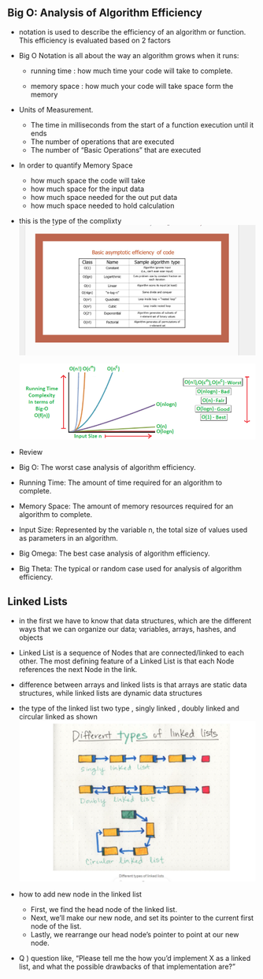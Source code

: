 ## Big O: Analysis of Algorithm Efficiency
* notation is used to describe the efficiency of an algorithm or function. This efficiency is evaluated based on 2 factors
* Big O Notation is all about the way an algorithm grows when it runs:

    * running time : how much time your code will take to complete.

    * memory space : how much your code will take space form the memory

* Units of Measurement.

     * The time in milliseconds from the start of a function execution until it ends
    * The number of operations that are executed
    * The number of “Basic Operations” that are executed

* In order to quantify Memory Space 
    * how much space the code will take
    * how much space for the input data
    * how much space needed for the out put data
    * how much space needed to hold calculation 

 * this is the type of the complixty 
 ![link](./class3Image/Screenshot%20(156).png)

   ![link](./class3Image/mypic.png)

* Review
* Big O: The worst case analysis of algorithm efficiency.
* Running Time: The amount of time required for an algorithm to complete.
* Memory Space: The amount of memory resources required for an algorithm to  complete.
* Input Size: Represented by the variable n, the total size of values used as parameters in an algorithm.
* Big Omega: The best case analysis of algorithm efficiency.
* Big Theta: The typical or random case used for analysis of algorithm efficiency.

## Linked Lists 
* in the first we have to know that  data structures, which are the different ways that we can organize our data; variables, arrays, hashes, and objects 
 *  Linked List is a sequence of Nodes that are connected/linked to each other. The most defining feature of a Linked List is that each Node references the next Node in the link.
 * difference between arrays and linked lists is that arrays are static data structures, while linked lists are dynamic data structures
  * the type of the linked list two type , singly linked , doubly linked and circular linked as shown 
  ![link](./class3Image/Screenshot%20(158).png)

  * how to add new node in the linked list 
    * First, we find the head node of the linked list.
    * Next, we’ll make our new node, and set its pointer to the current first node of the list.
    * Lastly, we rearrange our head node’s pointer to point at our new node.

  * Q ) question like, “Please tell me the how you’d implement X as a linked list, and what the possible drawbacks of that implementation are?”
